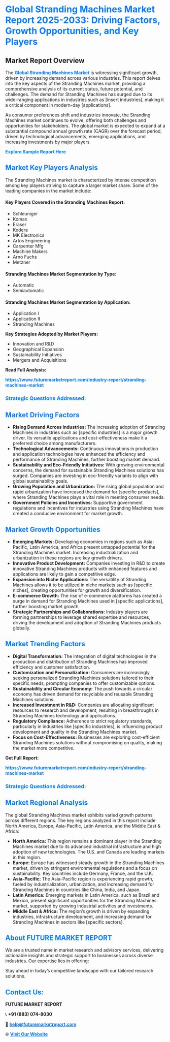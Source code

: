 <h1 style="color: #007BFF;">Global Stranding Machines Market Report 2025-2033: Driving Factors, Growth Opportunities, and Key Players</h1>

<section id="overview">
<h2>Market Report Overview</h2>
<p>The <a href="https://www.futuremarketreport.com/industry-report/stranding-machines-market" style="color: #007BFF; text-decoration: none;"><strong>Global Stranding Machines Market</strong></a> is witnessing significant growth, driven by increasing demand across various industries. This report delves into the key aspects of the Stranding Machines market, providing a comprehensive analysis of its current status, future potential, and challenges. The demand for Stranding Machines has surged due to its wide-ranging applications in industries such as [insert industries], making it a critical component in modern-day [applications].</p>
<p>As consumer preferences shift and industries innovate, the Stranding Machines market continues to evolve, offering both challenges and opportunities for stakeholders. The global market is expected to expand at a substantial compound annual growth rate (CAGR) over the forecast period, driven by technological advancements, emerging applications, and increasing investments by major players.</p>
</section>

<section id="overview">
<p><a href="https://www.futuremarketreport.com/request-sample/reportId=112762" style="color: #007BFF; text-decoration: none;"><strong>Explore Sample Report Here</strong></a></p>
</section>

<section id="key-players">
<h2 style="color: #007BFF;">Market Key Players Analysis</h2>
<p>The Stranding Machines market is characterized by intense competition among key players striving to capture a larger market share. Some of the leading companies in the market include:</p>
<h4>Key Players Covered in the Stranding Machines Report:</h4>
<ul><li>Schleuniger</li><li>Komax</li><li>Eraser</li><li>Kodera</li><li>MK Electronics</li><li>Artos Engineering</li><li>Carpenter Mfg</li><li>Machine Makers</li><li>Arno Fuchs</li><li>Metzner</li></ul>
<h4>Stranding Machines Market Segmentation by Type:</h4>
<ul><li>Automatic</li><li>Semiautomatic</li></ul>

<h4>Stranding Machines Market Segmentation by Application:</h4>
<ul><li>Application I</li><li>Application II</li><li>Stranding Machines</li></ul>
<p><strong>Key Strategies Adopted by Market Players:</strong></p>
<ul>
<li>Innovation and R&D</li>
<li>Geographical Expansion</li>
<li>Sustainability Initiatives</li>
<li>Mergers and Acquisitions</li>
</ul>
</section>

<section>
<p><strong>Read Full Analysis: </strong></p><a href="https://www.futuremarketreport.com/industry-report/stranding-machines-market" style="color: #007BFF; text-decoration: none;"><strong>https://www.futuremarketreport.com/industry-report/stranding-machines-market</strong></a>
<h3 style="color: #007BFF;">Strategic Questions Addressed:</h3>
</section>

<section id="driving-factors">
<h2 style="color: #007BFF;">Market Driving Factors</h2>
<ul>
<li><strong>Rising Demand Across Industries:</strong> The increasing adoption of Stranding Machines in industries such as [specific industries] is a major growth driver. Its versatile applications and cost-effectiveness make it a preferred choice among manufacturers.</li>
<li><strong>Technological Advancements:</strong> Continuous innovations in production and application technologies have enhanced the efficiency and performance of Stranding Machines, further boosting market demand.</li>
<li><strong>Sustainability and Eco-Friendly Initiatives:</strong> With growing environmental concerns, the demand for sustainable Stranding Machines solutions has surged. Companies are investing in eco-friendly variants to align with global sustainability goals.</li>
<li><strong>Growing Population and Urbanization:</strong> The rising global population and rapid urbanization have increased the demand for [specific products], where Stranding Machines plays a vital role in meeting consumer needs.</li>
<li><strong>Government Policies and Incentives:</strong> Supportive government regulations and incentives for industries using Stranding Machines have created a conducive environment for market growth.</li>
</ul>
</section>

<section id="growth-opportunities">
<h2 style="color: #007BFF;">Market Growth Opportunities</h2>
<ul>
<li><strong>Emerging Markets:</strong> Developing economies in regions such as Asia-Pacific, Latin America, and Africa present untapped potential for the Stranding Machines market. Increasing industrialization and urbanization in these regions are key growth drivers.</li>
<li><strong>Innovative Product Development:</strong> Companies investing in R&D to create innovative Stranding Machines products with enhanced features and applications are likely to gain a competitive edge.</li>
<li><strong>Expansion into Niche Applications:</strong> The versatility of Stranding Machines allows it to be utilized in niche markets such as [specific niches], creating opportunities for growth and diversification.</li>
<li><strong>E-commerce Growth:</strong> The rise of e-commerce platforms has created a surge in demand for Stranding Machines used in [specific applications], further boosting market growth.</li>
<li><strong>Strategic Partnerships and Collaborations:</strong> Industry players are forming partnerships to leverage shared expertise and resources, driving the development and adoption of Stranding Machines products globally.</li>
</ul>
</section>

<section id="trending-factors">
<h2 style="color: #007BFF;">Market Trending Factors</h2>
<ul>
<li><strong>Digital Transformation:</strong> The integration of digital technologies in the production and distribution of Stranding Machines has improved efficiency and customer satisfaction.</li>
<li><strong>Customization and Personalization:</strong> Consumers are increasingly seeking personalized Stranding Machines solutions tailored to their specific needs, prompting companies to offer customizable options.</li>
<li><strong>Sustainability and Circular Economy:</strong> The push towards a circular economy has driven demand for recyclable and reusable Stranding Machines solutions.</li>
<li><strong>Increased Investment in R&D:</strong> Companies are allocating significant resources to research and development, resulting in breakthroughs in Stranding Machines technology and applications.</li>
<li><strong>Regulatory Compliance:</strong> Adherence to strict regulatory standards, particularly in industries like [specific industries], is influencing product development and quality in the Stranding Machines market.</li>
<li><strong>Focus on Cost-Effectiveness:</strong> Businesses are exploring cost-efficient Stranding Machines solutions without compromising on quality, making the market more competitive.</li>
</ul>
</section>

<section>
<p><strong>Get Full Report: </strong></p><a href="https://www.futuremarketreport.com/industry-report/stranding-machines-market" style="color: #007BFF; text-decoration: none;"><strong>https://www.futuremarketreport.com/industry-report/stranding-machines-market</strong></a>
<h3 style="color: #007BFF;">Strategic Questions Addressed:</h3>
</section>


<section id="regional-analysis">
<h2 style="color: #007BFF;">Market Regional Analysis</h2>
<p>The global Stranding Machines market exhibits varied growth patterns across different regions. The key regions analyzed in this report include North America, Europe, Asia-Pacific, Latin America, and the Middle East & Africa:</p>
<ul>
<li><strong>North America:</strong> This region remains a dominant player in the Stranding Machines market due to its advanced industrial infrastructure and high adoption of new technologies. The U.S. and Canada are leading markets in this region.</li>
<li><strong>Europe:</strong> Europe has witnessed steady growth in the Stranding Machines market, driven by stringent environmental regulations and a focus on sustainability. Key countries include Germany, France, and the U.K.</li>
<li><strong>Asia-Pacific:</strong> The Asia-Pacific region is experiencing rapid growth, fueled by industrialization, urbanization, and increasing demand for Stranding Machines in countries like China, India, and Japan.</li>
<li><strong>Latin America:</strong> Emerging markets in Latin America, such as Brazil and Mexico, present significant opportunities for the Stranding Machines market, supported by growing industrial activities and investments.</li>
<li><strong>Middle East & Africa:</strong> The region’s growth is driven by expanding industries, infrastructure development, and increasing demand for Stranding Machines in sectors like [specific sectors].</li>
</ul>
</section>

<footer>
<h2 style="color: #007BFF;">About FUTURE MARKET REPORT</h2>
<p>We are a trusted name in market research and advisory services, delivering actionable insights and strategic support to businesses across diverse industries. Our expertise lies in offering:</p>

<p>Stay ahead in today’s competitive landscape with our tailored research solutions.</p>

<h2 style="color: #007BFF;">Contact Us:</h2>
<p><strong>FUTURE MARKET REPORT</strong></p>
<p>📞 <strong>+91 (883) 074-8030</strong></p>
<p>📧 <strong><a href="mailto:help@futuremarketreport.com" style="color: #007BFF;">help@futuremarketreport.com</a></strong></p>
<p>🌐 <strong><a href="https://www.futuremarketreport.com/" style="color: #007BFF;">Visit Our Website</a></strong></p>
</footer>